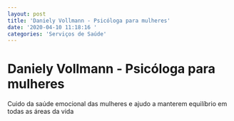 ```yaml
---
layout: post
title: 'Daniely Vollmann - Psicóloga para mulheres'
date: '2020-04-10 11:18:16 '
categories: 'Serviços de Saúde'
---
```


# Daniely Vollmann - Psicóloga para mulheres

Cuido da saúde emocional das mulheres e ajudo a manterem equilíbrio em todas as áreas da vida
